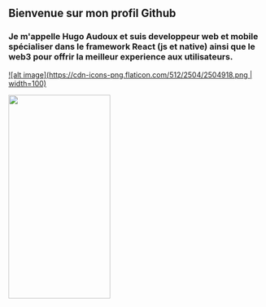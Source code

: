 ## Bienvenue sur mon profil Github
### Je m'appelle Hugo Audoux et suis developpeur web et mobile spécialiser dans le framework React (js et native) ainsi que le web3 pour offrir la meilleur experience aux utilisateurs.

[![alt image](https://cdn-icons-png.flaticon.com/512/2504/2504918.png | width=100)](https://www.google.com)

<img src="https://cdn-icons-png.flaticon.com/512/2504/2504918.png" width="200" height="400" />
